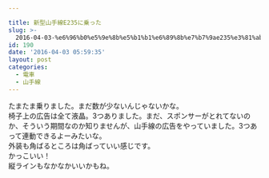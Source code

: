 ```yaml
---

title: 新型山手線E235に乗った
slug: >-
  2016-04-03-%e6%96%b0%e5%9e%8b%e5%b1%b1%e6%89%8b%e7%b7%9ae235%e3%81%ab%e4%b9%97%e3%81%a3%e3%81%9f
id: 190
date: '2016-04-03 05:59:35'
layout: post
categories:
  - 電車
  - 山手線
---
```


たまたま乗りました。まだ数が少ないんじゃないかな。  
椅子上の広告は全て液晶。3つありました。まだ、スポンサーがとれてないのか、そういう期間なのか知りませんが、山手線の広告をやっていました。3つあって連動できるよーみたいな。  
外装も角ばるところは角ばっていい感じです。  
かっこいい！  
縦ラインもなかなかいいかもね。